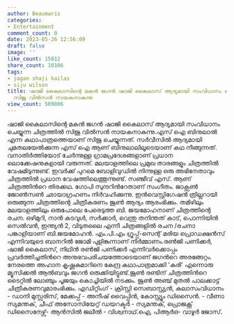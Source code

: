 ```yaml
---
author: Beaumaris
categories:
- Entertainment
comment_count: 0
date: 2023-05-26 12:56:09
draft: false
image: ''
like_count: 15812
share_count: 10106
tags:
- jagan shaji kailas
- siju wilson
title: ഷാജി കൈലാസിന്റെ മകൻ ജഗൻ ഷാജി കൈലാസ് ആദ്യമായി സംവിധാനം ചെയ്യുന്ന ചിത്രത്തിൽ
  സിജു വിൽസൻ നായകനാകുന്നു
view_count: 509806
---
```


ഷാജി കൈലാസിന്റെ മകൻ ജഗൻ ഷാജി കൈലാസ് ആദ്യമായി സംവിധാനം ചെയ്യുന്ന ചിത്രത്തിൽ സിജു വിൽസൻ നായകനാകുന്നു.എസ് ഐ ബിനുലാല്‍ എന്ന കഥാപാത്രത്തെയാണ് സിജു ചെയ്യുന്നത്. സര്‍വീസില്‍ ആദ്യമായി ചുമതലയേല്‍ക്കുന്ന എസ് ഐ ആണ് ബിനുലാലിലൂടെയാണ് കഥ നീങ്ങുന്നത്. വനാതിര്‍ത്തിയോട് ചേര്‍ന്നുള്ള ഗ്രാമപ്രദേശങ്ങളാണ് പ്രധാന ലൊക്കേഷനുകളായി വരുന്നത്. മലയാളത്തിലെ പ്രമുഖ താരങ്ങളും ചിത്രത്തില്‍ വേഷമിടുന്നുണ്ട്. ഇവര്‍ക്ക് പുറമെ ബോളിവുഡിൽ നിന്നുള്ള ഒരു അഭിനേതാവും ചിത്രത്തിൽ പ്രധാന വേഷത്തിലെത്തുന്നുണ്ട്. സഞ്ജീവ് എസ്. ആണ് ചിത്രത്തിന്‍റെ തിരക്കഥ. ഗോപി സുന്ദറിന്‍റേതാണ് സംഗീതം. ജാക്സണ്‍ ജോൺസൺ ഛായാഗ്രഹണം നിർവഹിക്കുന്നു. [](https://cdn.boolokam.com/articles/2023/05/DQQQWWWWWWW.jpg)ഇൻവെസ്റ്റിഗേഷൻ ത്രില്ലറായി ഒരുങ്ങുന്ന ചിത്രത്തിന്റെ ചിത്രീകരണം ജൂൺ ആദ്യം ആരംഭിക്കും. തമിഴിലും മലയാളത്തിലും ഒരുപോലെ പേരെടുത്ത ബി. ജയമോഹനാണ് ചിത്രത്തിന്റെ രചന. ഒഴിമുറി, നാൻ കടവുൾ, സർക്കാർ, വെന്തു തനിന്തത് കാട്, പൊന്നിയിൻ സെൽവൻ, ഇന്ത്യൻ 2, വിടുതലൈ എന്നീ ചിത്രങ്ങളിൽ രചന /രചനാ പങ്കാളിയാണ് ബി.ജയമോഹൻ. എം.പി.എം ഗ്രൂപ്പ്-സെന്റ് മരിയ പ്രൊഡക്ഷൻസ് എന്നിവയുടെ ബാനറിൽ ജോമി പുളിങ്കുന്നാണ് നിർമ്മാണം.രൺജി പണിക്കർ, ഷാജി കൈലാസ്, നിഥിൻ രൺജി പണിക്കർ എന്നിവർക്കൊപ്പം പ്രവർത്തിച്ചതിന്‍റെ അനുഭവപരിചയത്തോടെയാണ് ജഗന്‍റെ അരങ്ങേറ്റം. നേരത്തെ അഹാന കൃഷ്ണകുമാറിനെ കേന്ദ്ര കഥാപാത്രമാക്കി 'കരി' എന്നൊരു മ്യൂസിക്കൽ ആൽബവും ജഗൻ ഒരുക്കിയിട്ടുണ്ട്.ജൂൺ രണ്ടിന് ചിത്രത്തിന്‍റെ ടൈറ്റിൽ ലോഞ്ചും പൂജയും കൊച്ചിയിൽ നടക്കും. ജൂൺ അഞ്ച് മുതൽ പാലക്കാട്ട് ചിത്രീകരണവുമാരംഭിക്കും. എഡിറ്റിംഗ് - ക്രിസ്റ്റി സെബാസ്റ്റ്യൻ, കലാസംവിധാനം - ഡാനി മുസ്സരിസ്, മേക്കപ്പ് - അനീഷ് വൈപ്പിൻ, കോസ്റ്റ്യൂം ഡിസൈൻ. - വീണാ സ്യമന്തക്, ചീഫ് അസോസിയേറ്റ് ഡയറക്ടർ - സ്യമന്തക്, പ്രൊജക്റ്റ് ഡിസൈനേഴ്സ്- ആൻസിൽ ജലീൽ - വിശ്വനാഥ്.ഐ, പിആര്‍ഒ- വാഴൂര്‍ ജോസ്.